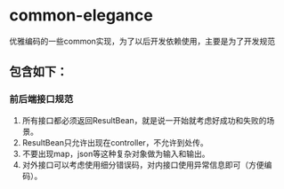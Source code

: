 # common-elegance
优雅编码的一些common实现，为了以后开发依赖使用，主要是为了开发规范

## 包含如下：

### 前后端接口规范
1. 所有接口都必须返回ResultBean，就是说一开始就考虑好成功和失败的场景。
2. ResultBean只允许出现在controller，不允许到处传。
3. 不要出现map，json等这种复杂对象做为输入和输出。
4. 对外接口可以考虑使用细分错误码，对内接口使用异常信息即可（方便编码）。

